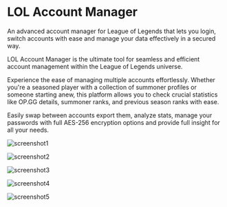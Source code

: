 # LOL Account Manager
An advanced account manager for League of Legends that lets you login, switch accounts with ease and manage your data effectively in a secured way.

LOL Account Manager is the ultimate tool for seamless and efficient account management
within the League of Legends universe.

Experience the ease of managing multiple accounts effortlessly.
Whether you're a seasoned player with a collection of summoner profiles or someone starting anew,
this platform allows you to check crucial statistics like OP.GG details, summoner ranks,
and previous season ranks with ease.

Easily swap between accounts export them, analyze stats, manage your passwords with full
AES-256 encryption options and provide full insight for all your needs.

![screenshot1](https://github.com/evillurker/LOL-Account-Manager/assets/23277098/a49da9ca-bee8-412e-a611-57b29b9b8f1e)

![screenshot2](https://github.com/evillurker/LOL-Account-Manager/assets/23277098/438a324a-5cf6-4f64-ad09-a552580a3149)

![screenshot3](https://github.com/evillurker/LOL-Account-Manager/assets/23277098/81074d9f-84a5-4ca2-a3a0-ec5622c2ace4)

![screenshot4](https://github.com/evillurker/LOL-Account-Manager/assets/23277098/6b30bfa9-bcc0-467b-bac4-548b4a08b8e7)

![screenshot5](https://github.com/evillurker/LOL-Account-Manager/assets/23277098/342b7ba4-e04c-4513-a4cc-82636fafe85b)
